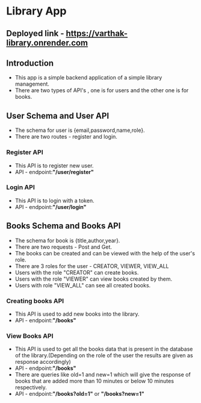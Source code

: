 # Library App

## Deployed link - https://varthak-library.onrender.com

## Introduction

- This app is a simple backend application of a simple library management.
- There are two types of API's , one is for users and the other one is for books.

## User Schema and User API

- The schema for user is {email,password,name,role}.
- There are two routes - register and login.

### Register API

- This API is to register new user.
- API - endpoint:<b>"/user/register"</b>

### Login API

- This API is to login with a token.
- API - endpoint:<b>"/user/login"</b>

## Books Schema and Books API

- The schema for book is {title,author,year}.
- There are two requests - Post and Get.
- The books can be created and can be viewed with the help of the user's role.
- There are 3 roles for the user - CREATOR, VIEWER, VIEW_ALL
- Users with the role "CREATOR" can create books.
- Users with the role "VIEWER" can view books created by them.
- Users with role "VIEW_ALL" can see all created books.

### Creating books API

- This API is used to add new books into the library.
- API - endpoint:<b>"/books"</b>

### View Books API

- This API is used to get all the books data that is present in the database of the library.(Depending on the role of the user the results are given as response accordingly)
- API - endpoint:<b>"/books"</b>
- There are queries like old=1 and new=1 which will give the response of books that are added more than 10 minutes or below 10 minutes respectively.
- API - endpoint:<b>"/books?old=1"</b> or <b>"/books?new=1"</b>
